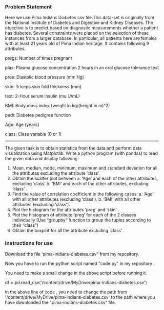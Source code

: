### Problem Statement

Here we use Pima Indians Diabetes csv file.This data-set is originally
from the National Institute of Diabetes and Digestive and Kidney Diseases. The objective is to
predict based on diagnostic measurements whether a patient has diabetes. Several constraints
were placed on the selection of these instances from a larger database. In particular, all patients
here are females with at least 21 years old of Pima Indian heritage. It contains following 9
attributes.

pregs: Number of times pregnant

plas: Plasma glucose concentration 2 hours in an oral glucose tolerance test

pres: Diastolic blood pressure (mm Hg)

skin: Triceps skin fold thickness (mm)

test: 2-Hour serum insulin (mu U/mL)

BMI: Body mass index (weight in kg/(height in m)^2)

pedi: Diabetes pedigree function

Age: Age (years)

class: Class variable (0 or 1)

---
The given task is to obtain statistics from the data and perform data visualization using Matplotlib.
Write a python program (with pandas) to read the given data and display following:
1. Mean, median, mode, minimum, maximum and standard deviation for all the attributes
excluding the attribute ‘class’.
2. Obtain the scatter plot between
a. ‘Age’ and each of the other attributes, excluding ‘class’
b. ‘BMI’ and each of the other attributes, excluding ‘class’ .
3. Find the value of correlation coefficient in the following cases:
a. ‘Age’ with all other attributes (excluding ‘class’).
b. ‘BMI’ with all other attributes (excluding ‘class’).
4. Plot the histogram for the attributes ‘preg’ and ‘skin’ .
5. Plot the histogram of attribute ‘preg’ for each of the 2 classes individually (Use
“groupby” function to group the tuples according to their “class”)
6. Obtain the boxplot for all the attribute excluding ‘class’ .




### Instructions for use

Download the file 'pima-indians-diabetes.csv" from  my repository.

Now you have to run the python script named "code.py" in my repository .

You need to make a small change in the above script before running it.

df = pd.read_csv('/content/drive/MyDrive/pima-indians-diabetes.csv')

In the above line of code , you need to change the path from '/content/drive/MyDrive/pima-indians-diabetes.csv' to the path where you have downloaded the "pima-indians-diabetes.csv" file.


